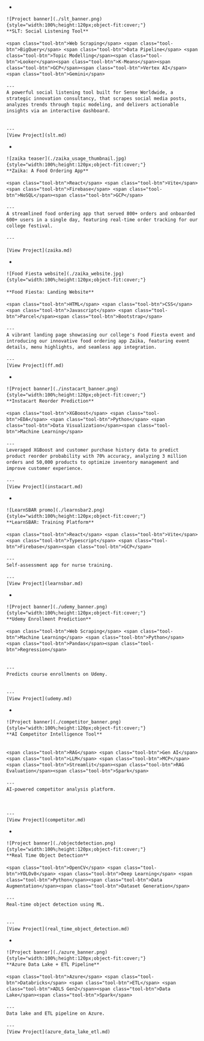 <div class="grid cards" markdown>

-   

    ![Project banner](./slt_banner.png){style="width:100%;height:120px;object-fit:cover;"}
    **SLT: Social Listening Tool**  
    
    <span class="tool-btn">Web Scraping</span> <span class="tool-btn">BigQuery</span> <span class="tool-btn">Data Pipeline</span> <span class="tool-btn">Topic Modelling</span><span class="tool-btn">Looker</span><span class="tool-btn">K-Means</span><span class="tool-btn">GCP</span><span class="tool-btn">Vertex AI</span><span class="tool-btn">Gemini</span>
    
    ---
    A powerful social listening tool built for Sense Worldwide, a strategic innovation consultancy, that scrapes social media posts, analyzes trends through topic modeling, and delivers actionable insights via an interactive dashboard.

        
    ---
    [View Project](slt.md)


-   

    ![zaika teaser](./zaika_usage_thumbnail.jpg){style="width:100%;height:120px;object-fit:cover;"}
    **Zaika: A Food Ordering App** 

    <span class="tool-btn">React</span> <span class="tool-btn">Vite</span> <span class="tool-btn">Firebase</span> <span class="tool-btn">NoSQL</span><span class="tool-btn">GCP</span>
    
    ---
    A streamlined food ordering app that served 800+ orders and onboarded 600+ users in a single day, featuring real-time order tracking for our college festival.

    ---
      
    [View Project](zaika.md)

-   

    ![Food Fiesta website](./zaika_website.jpg){style="width:100%;height:120px;object-fit:cover;"}

    **Food Fiesta: Landing Website**

    <span class="tool-btn">HTML</span> <span class="tool-btn">CSS</span> <span class="tool-btn">Javascript</span> <span class="tool-btn">Parcel</span><span class="tool-btn">Bootstrap</span>
    
    ---
    A vibrant landing page showcasing our college's Food Fiesta event and introducing our innovative food ordering app Zaika, featuring event details, menu highlights, and seamless app integration.

    ---
    [View Project](ff.md)

-   

    ![Project banner](./instacart_banner.png){style="width:100%;height:120px;object-fit:cover;"}
    **Instacart Reorder Prediction**
    
    <span class="tool-btn">XGBoost</span> <span class="tool-btn">EDA</span> <span class="tool-btn">Python</span> <span class="tool-btn">Data Visualization</span><span class="tool-btn">Machine Learning</span> 
    
    ---
    Leveraged XGBoost and customer purchase history data to predict product reorder probability with 70% accuracy, analyzing 3 million orders and 50,000 products to optimize inventory management and improve customer experience.

    ---
    [View Project](instacart.md)

-   

    ![LearnSBAR promo](./learnsbar2.png){style="width:100%;height:120px;object-fit:cover;"}
    **LearnSBAR: Training Platform** 

    <span class="tool-btn">React</span> <span class="tool-btn">Vite</span> <span class="tool-btn">Typescript</span> <span class="tool-btn">Firebase</span><span class="tool-btn">GCP</span>

    ---
    Self-assessment app for nurse training. 

    --- 
    [View Project](learnsbar.md)



-   

    ![Project banner](./udemy_banner.png){style="width:100%;height:120px;object-fit:cover;"}
    **Udemy Enrollment Prediction**  

    <span class="tool-btn">Web Scraping</span> <span class="tool-btn">Machine Learning</span> <span class="tool-btn">Python</span> <span class="tool-btn">Pandas</span><span class="tool-btn">Regression</span> 
    
    
    ---
    Predicts course enrollments on Udemy.  

        
    ---
    [View Project](udemy.md)


-   

    ![Project banner](./competitor_banner.png){style="width:100%;height:120px;object-fit:cover;"}
    **AI Competitor Intelligence Tool**  
    
    
    <span class="tool-btn">RAG</span> <span class="tool-btn">Gen AI</span> <span class="tool-btn">LLM</span> <span class="tool-btn">MCP</span><span class="tool-btn">Streamlit</span><span class="tool-btn">RAG Evaluation</span><span class="tool-btn">Spark</span> 

    ---
    AI-powered competitor analysis platform. 

    
    
    --- 
    [View Project](competitor.md)

-   

    ![Project banner](./objectdetection.png){style="width:100%;height:120px;object-fit:cover;"}
    **Real Time Object Detection**  
    
    <span class="tool-btn">OpenCV</span> <span class="tool-btn">YOLOv8</span> <span class="tool-btn">Deep Learning</span> <span class="tool-btn">Python</span><span class="tool-btn">Data Augmentation</span><span class="tool-btn">Dataset Generation</span>

    ---
    Real-time object detection using ML.  

    
    ---
    [View Project](real_time_object_detection.md)

-   

    ![Project banner](./azure_banner.png){style="width:100%;height:120px;object-fit:cover;"}
    **Azure Data Lake + ETL Pipeline**  
    
    <span class="tool-btn">Azure</span> <span class="tool-btn">Databricks</span> <span class="tool-btn">ETL</span> <span class="tool-btn">ADLS Gen2</span><span class="tool-btn">Data Lake</span><span class="tool-btn">Spark</span>

    ---
    Data lake and ETL pipeline on Azure.  
    
    ---
    [View Project](azure_data_lake_etl.md)

</div>
